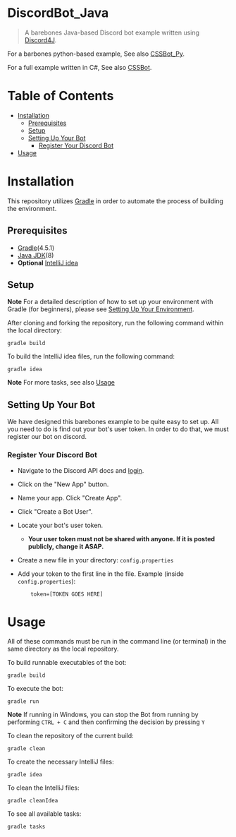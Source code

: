 # DiscordBot_Java

> A barebones Java-based Discord bot example written using [Discord4J](https://github.com/Discord4J/Discord4J).

For a barbones python-based example, See also [CSSBot_Py](https://github.com/UWB-ACM/CSSBot_Py).

For a full example written in C#, See also [CSSBot](https://github.com/Chris-Johnston/CSSBot).

# Table of Contents

-   [Installation](#installation)
    -   [Prerequisites](#prerequisites)
    -   [Setup](#setup)
    -   [Setting Up Your Bot](#setting-up-your-bot)
        -   [Register Your Discord Bot](#register-your-discord-bot)   
-   [Usage](#usage)

# Installation

This repository utilizes [Gradle](https://gradle.org/) in order to automate the process of building the environment.

## Prerequisites

-   [Gradle](https://gradle.org/install/)(4.5.1)
-   [Java JDK](http://www.oracle.com/technetwork/java/javase/downloads/jdk8-downloads-2133151.html)(8)
-   **Optional** [IntelliJ idea](https://www.jetbrains.com/idea/)

## Setup

**Note** For a detailed description of how to set up your environment with Gradle (for beginners), please see [Setting Up Your Environment](https://github.com/UWB-ACM/DiscordBot_Java/wiki/Setting-Up-Your-Environment).

After cloning and forking the repository, run the following command within the local directory:

    gradle build

To build the IntelliJ idea files, run the following command:

    gradle idea

**Note** For more tasks, see also [Usage](#usage)

## Setting Up Your Bot

We have designed this barebones example to be quite easy to set up. All you need to do is find out your bot's user token. In order to do that, we must register our bot on discord.

### Register Your Discord Bot

-   Navigate to the Discord API docs and [login](https://discordapp.com/developers/applications/me).
-   Click on the "New App" button.
-   Name your app. Click "Create App".
-   Click "Create a Bot User".
-   Locate your bot's user token.
    -   **Your user token must not be shared with anyone. If it is posted publicly, change it ASAP.**
-   Create a new file in your directory: `config.properties`
-   Add your token to the first line in the file. Example (inside `config.properties`):

            token=[TOKEN GOES HERE]

# Usage

All of these commands must be run in the command line (or terminal) in the same directory as the local repository.

To build runnable executables of the bot:

    gradle build

To execute the bot:

    gradle run

**Note** If running in Windows, you can stop the Bot from running by performing `CTRL + C` and then confirming the decision by pressing `Y`

To clean the repository of the current build:

    gradle clean

To create the necessary IntelliJ files:

    gradle idea

To clean the IntelliJ files:

    gradle cleanIdea

To see all available tasks:

    gradle tasks
